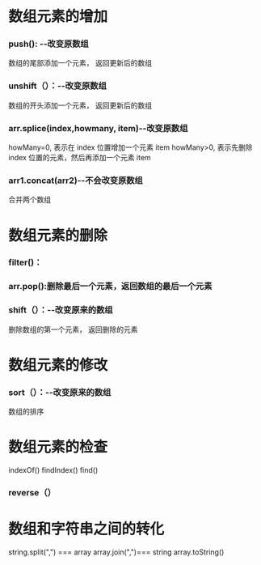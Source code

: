 # 数组元素的增加

### push(): --改变原数组

数组的尾部添加一个元素， 返回更新后的数组

### unshift（）：--改变原数组

数组的开头添加一个元素， 返回更新后的数组

### arr.splice(index,howmany, item)--改变原数组

howMany=0, 表示在 index 位置增加一个元素 item
howMany>0, 表示先删除 index 位置的元素，然后再添加一个元素 item

### arr1.concat(arr2)--不会改变原数组

合并两个数组

# 数组元素的删除

### filter()：

### arr.pop():删除最后一个元素，返回数组的最后一个元素

### shift（）：--改变原来的数组

删除数组的第一个元素， 返回删除的元素

# 数组元素的修改

### sort（）：--改变原来的数组

数组的排序

# 数组元素的检查

indexOf()
findIndex()
find()

### reverse（）

# 数组和字符串之间的转化

string.split(",") === array
array.join(",")=== string
array.toString()
